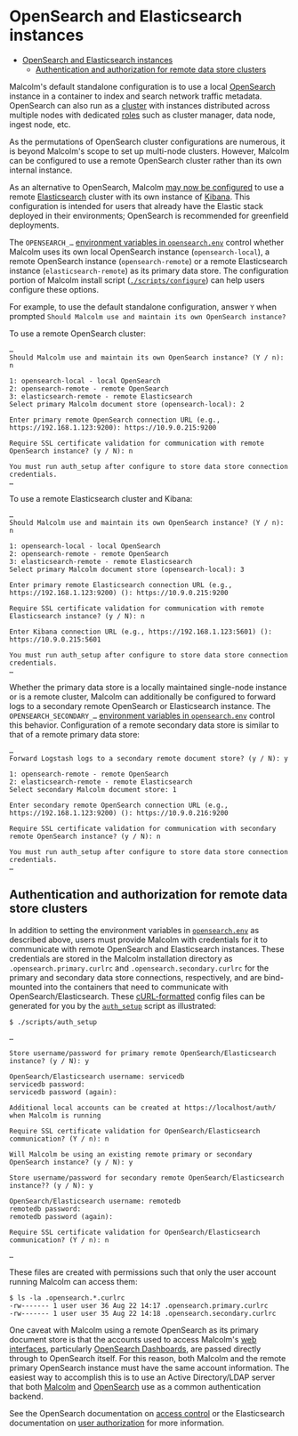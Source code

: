 # <a name="OpenSearchInstance"></a>OpenSearch and Elasticsearch instances

* [OpenSearch and Elasticsearch instances](#OpenSearchInstance)
    - [Authentication and authorization for remote data store clusters](#OpenSearchAuth)

Malcolm's default standalone configuration is to use a local [OpenSearch](https://opensearch.org/) instance in a container to index and search network traffic metadata. OpenSearch can also run as a [cluster](https://opensearch.org/docs/latest/opensearch/cluster/) with instances distributed across multiple nodes with dedicated [roles](https://opensearch.org/docs/latest/opensearch/cluster/#nodes) such as cluster manager, data node, ingest node, etc.

As the permutations of OpenSearch cluster configurations are numerous, it is beyond Malcolm's scope to set up multi-node clusters. However, Malcolm can be configured to use a remote OpenSearch cluster rather than its own internal instance.

As an alternative to OpenSearch, Malcolm [may now be configured](https://github.com/idaholab/Malcolm/issues/258) to use a remote [Elasticsearch](https://www.elastic.co/elasticsearch/) cluster with its own instance of [Kibana](https://www.elastic.co/kibana). This configuration is intended for users that already have the Elastic stack deployed in their environments; OpenSearch is recommended for greenfield deployments.

The `OPENSEARCH_…` [environment variables in `opensearch.env`](malcolm-config.md#MalcolmConfigEnvVars) control whether Malcolm uses its own local OpenSearch instance (`opensearch-local`), a remote OpenSearch instance (`opensearch-remote`) or a remote Elasticsearch instance (`elasticsearch-remote`) as its primary data store. The configuration portion of Malcolm install script ([`./scripts/configure`](malcolm-config.md#ConfigAndTuning)) can help users configure these options.

For example, to use the default standalone configuration, answer `Y` when prompted `Should Malcolm use and maintain its own OpenSearch instance?`

To use a remote OpenSearch cluster:

```
…
Should Malcolm use and maintain its own OpenSearch instance? (Y / n): n

1: opensearch-local - local OpenSearch
2: opensearch-remote - remote OpenSearch
3: elasticsearch-remote - remote Elasticsearch
Select primary Malcolm document store (opensearch-local): 2

Enter primary remote OpenSearch connection URL (e.g., https://192.168.1.123:9200): https://10.9.0.215:9200

Require SSL certificate validation for communication with remote OpenSearch instance? (y / N): n

You must run auth_setup after configure to store data store connection credentials.
…
```

To use a remote Elasticsearch cluster and Kibana:

```
…
Should Malcolm use and maintain its own OpenSearch instance? (Y / n): n

1: opensearch-local - local OpenSearch
2: opensearch-remote - remote OpenSearch
3: elasticsearch-remote - remote Elasticsearch
Select primary Malcolm document store (opensearch-local): 3

Enter primary remote Elasticsearch connection URL (e.g., https://192.168.1.123:9200) (): https://10.9.0.215:9200

Require SSL certificate validation for communication with remote Elasticsearch instance? (y / N): n

Enter Kibana connection URL (e.g., https://192.168.1.123:5601) (): https://10.9.0.215:5601

You must run auth_setup after configure to store data store connection credentials.
…
```

Whether the primary data store is a locally maintained single-node instance or is a remote cluster, Malcolm can additionally be configured to forward logs to a secondary remote OpenSearch or Elasticsearch instance. The `OPENSEARCH_SECONDARY_…` [environment variables in `opensearch.env`](malcolm-config.md#MalcolmConfigEnvVars) control this behavior. Configuration of a remote secondary data store is similar to that of a remote primary data store:


```
…
Forward Logstash logs to a secondary remote document store? (y / N): y

1: opensearch-remote - remote OpenSearch
2: elasticsearch-remote - remote Elasticsearch
Select secondary Malcolm document store: 1

Enter secondary remote OpenSearch connection URL (e.g., https://192.168.1.123:9200) (): https://10.9.0.216:9200

Require SSL certificate validation for communication with secondary remote OpenSearch instance? (y / N): n

You must run auth_setup after configure to store data store connection credentials.
…
```

## <a name="OpenSearchAuth"></a>Authentication and authorization for remote data store clusters

In addition to setting the environment variables in [`opensearch.env`](malcolm-config.md#MalcolmConfigEnvVars) as described above, users must provide Malcolm with credentials for it to communicate with remote OpenSearch and Elasticsearch instances. These credentials are stored in the Malcolm installation directory as `.opensearch.primary.curlrc` and `.opensearch.secondary.curlrc` for the primary and secondary data store connections, respectively, and are bind-mounted into the containers that need to communicate with OpenSearch/Elasticsearch. These [cURL-formatted](https://everything.curl.dev/cmdline/configfile) config files can be generated for you by the [`auth_setup`](authsetup.md#AuthSetup) script as illustrated:

```
$ ./scripts/auth_setup 

…

Store username/password for primary remote OpenSearch/Elasticsearch instance? (y / N): y

OpenSearch/Elasticsearch username: servicedb 
servicedb password:
servicedb password (again):

Additional local accounts can be created at https://localhost/auth/ when Malcolm is running

Require SSL certificate validation for OpenSearch/Elasticsearch communication? (Y / n): n

Will Malcolm be using an existing remote primary or secondary OpenSearch instance? (y / N): y

Store username/password for secondary remote OpenSearch/Elasticsearch instance?? (y / N): y

OpenSearch/Elasticsearch username: remotedb
remotedb password:
remotedb password (again):

Require SSL certificate validation for OpenSearch/Elasticsearch communication? (Y / n): n

…
```

These files are created with permissions such that only the user account running Malcolm can access them:

```
$ ls -la .opensearch.*.curlrc
-rw------- 1 user user 36 Aug 22 14:17 .opensearch.primary.curlrc
-rw------- 1 user user 35 Aug 22 14:18 .opensearch.secondary.curlrc
```

One caveat with Malcolm using a remote OpenSearch as its primary document store is that the accounts used to access Malcolm's [web interfaces](quickstart.md#UserInterfaceURLs), particularly [OpenSearch Dashboards](dashboards.md#Dashboards), are passed directly through to OpenSearch itself. For this reason, both Malcolm and the remote primary OpenSearch instance must have the same account information. The easiest way to accomplish this is to use an Active Directory/LDAP server that both [Malcolm](authsetup.md#AuthLDAP) and [OpenSearch](https://opensearch.org/docs/latest/security-plugin/configuration/ldap/) use as a common authentication backend.

See the OpenSearch documentation on [access control](https://opensearch.org/docs/latest/security-plugin/access-control/index/) or the Elasticsearch documentation on [user authorization](https://www.elastic.co/guide/en/elasticsearch/reference/current/authorization.html) for more information.
